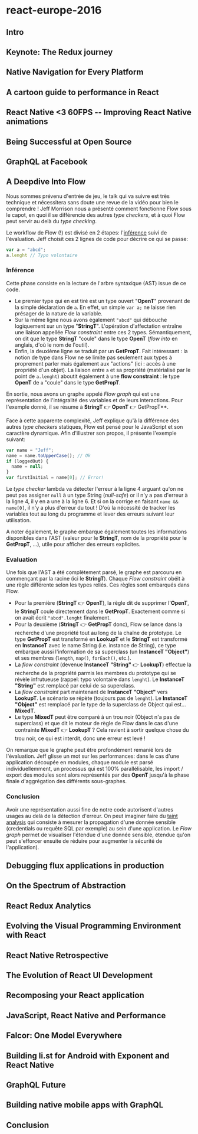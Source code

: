 # react-europe-2016

## Intro



## Keynote: The Redux journey



## Native Navigation for Every Platform



## A cartoon guide to performance in React



## React Native <3 60FPS -- Improving React Native animations



## Being Successful at Open Source



## GraphQL at Facebook



## A Deepdive Into Flow

Nous sommes prévenu d'entrée de jeu, le talk qui va suivre est très technique et nécessitera sans doute une revue de la vidéo 
pour bien le comprendre ! Jeff Morrison nous a présenté comment fonctionne Flow sous le capot, en quoi il se différencie des 
autres _type checkers_, et à quoi Flow peut servir au delà du _type checking_.

Le workflow de Flow (!) est divisé en 2 étapes: l'[inférence](https://fr.wikipedia.org/wiki/Inf%C3%A9rence_de_types) suivi de l'évaluation. Jeff choisit ces 2 lignes de code pour décrire ce qui se passe:

```javascript
var a = "abcd";
a.lenght // Typo volontaire
```

### Inférence

Cette phase consiste en la lecture de l'arbre syntaxique (AST) issue de ce code.

- Le premier type qui en est tiré est un type ouvert "**OpenT**" provenant de la simple déclaration de `a`. En effet, un
simple `var a;` ne laisse rien présager de la nature de la variable.
- Sur la même ligne nous avons également `"abcd"` qui débouche logiquement sur un type "**StringT**". L'opération d'affectation 
entraîne une liaison appellée _Flow constraint_ entre ces 2 types. Sémantiquement, on dit que le type **StringT** "coule" 
dans le type **OpenT** (_flow into_ en anglais, d'où le nom de l'outil).
- Enfin, la deuxième ligne se traduit par un **GetPropT**. Fait intéressant : la notion de type dans Flow ne se limite pas
seulement aux types à proprement parler mais également aux "actions" (ici : accès à une propriété d'un objet). La liaison entre
`a` et sa propriété (matérialisé par le point de `a.lenght`) aboutit également à une __flow constraint__ : le type **OpenT** 
de `a` "coule" dans le type **GetPropT**.

En sortie, nous avons un graphe appelé _Flow graph_ qui est une représentation de l'intégralité des variables et de leurs
interactions. Pour l'exemple donné, il se résume à **StringT** :point_right: **OpenT** :point_right: GetPropT**.

Face à cette apparente complexité, Jeff explique qu'à la différence des autres _type checkers_ statiques, Flow est pensé pour 
le JavaScript et son caractère dynamique. Afin d'illustrer son propos, il présente l'exemple suivant:

```javascript
var name = "Jeff";
name = name.toUpperCase(); // Ok
if (loggedOut) {
  name = null;
}
var firstInitial = name[0]; // Error!
```

Le _type checker_ lambda va détecter l'erreur à la ligne 4 arguant qu'on ne peut pas assigner `null` à un type String 
(_null-safe_) or il n'y a pas d'erreur à la ligne 4, il y en a une à la ligne 6. Et si on la corrige en faisant 
`name && name[0]`, il n'y a plus d'erreur du tout ! D'où la nécessité de tracker les variables tout au long du programme et 
lever des erreurs suivant leur utilisation.

A noter également, le graphe embarque également toutes les informations disponibles dans l'AST (valeur pour le **StringT**, 
nom de la propriété pour le **GetPropT**, ...), utile pour afficher des erreurs explicites.

### Evaluation

Une fois que l'AST a été complètement parsé, le graphe est parcouru en commençant par la racine (ici le **StringT**). Chaque 
_Flow constraint_ obéit à une règle différente selon les types reliés. Ces règles sont embarqués dans Flow. 

- Pour la première (**StringT** :point_right: **OpenT**), la règle dit de supprimer l'**OpenT**, le **StringT** coule 
directement dans le **GetPropT**. Exactement comme si on avait écrit `"abcd".lenght` finalement.
- Pour la deuxième (**StringT** :point_right: **GetPropT** donc), Flow se lance dans la recherche d'une propriété tout au long 
de la chaîne de prototype. Le type **GetPropT** est transformé en **LookupT** et le **StringT** est transformé en **InstanceT**
avec le name String (i.e. instance de String), ce type embarque aussi l'information de sa superclass (un **InstanceT 
"Object"**) et ses membres (`length`, `map()`, `forEach()`, etc.).
- La _flow constraint_ (devenue **InstanceT "String"** :point_right: **LookupT**) effectue la recherche de la propriété parmis
les membres du prototype qui se révèle infrutueuse (rappel: typo volontaire dans `lenght`). Le **InstanceT "String"** est
remplacé par celui de sa superclass.
- La _flow constraint_ part maintenant de **InstanceT "Object"** vers **LookupT**. Le scénario se répète (toujours pas de 
`lenght`). Le **InstanceT "Object"** est remplacé par le type de la superclass de Object qui est... **MixedT**.
- Le type **MixedT** peut être comparé à un trou noir (Object n'a pas de superclass) et que dit le moteur de règle de Flow 
dans le cas d'une contrainte **MixedT** :point_right: **LookupT** ? Cela revient à sortir quelque chose du trou noir, ce qui
est interdit, donc une erreur est levé !

On remarque que le graphe peut être profondément remanié lors de l'évaluation. Jeff glisse un mot sur les performances: dans 
le cas d'une application découpée en modules, chaque module est parsé individuellemment, un processus qui est 100% 
parallélisable, les import / export des modules sont alors représentés par des **OpenT** jusqu'à la phase finale d'aggrégation 
des différents sous-graphes.

### Conclusion

Avoir une représentation aussi fine de notre code autorisent d'autres usages au delà de la détection d'erreur. On peut imaginer faire du [taint analysis](https://en.wikipedia.org/wiki/Taint_checking) qui consiste à mesurer la propagation d'une donnée sensible (credentials ou requête SQL par exemple) au sein d'une application. Le _Flow graph_ permet de visualiser l'étendue d'une donnée sensible, étendue qu'on peut s'efforcer ensuite de réduire pour augmenter la sécurité de l'application).



## Debugging flux applications in production



## On the Spectrum of Abstraction



## React Redux Analytics



## Evolving the Visual Programming Environment with React



## React Native Retrospective



## The Evolution of React UI Development



## Recomposing your React application



## JavaScript, React Native and Performance



## Falcor: One Model Everywhere



## Building li.st for Android with Exponent and React Native



## GraphQL Future



## Building native mobile apps with GraphQL



## Conclusion




